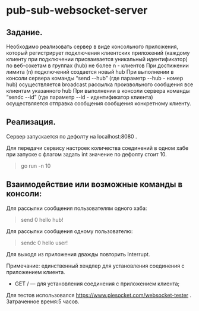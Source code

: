 # pub-sub-websocket-server

## Задание.
Необходимо реализовать сервер в виде консольного приложения, который
регистрирует подключения клиентских приложений (каждому клиенту при
подключении присваивается уникальный идентификатор) по веб-сокетам в группах
(hub) не более n - клиентов
При достижении лимита (n) подключений создается новый hub
При выполнении в консоли сервера команды “send --hub” (где параметр --hub -
номер hub) осуществляется broadcast рассылка произвольного сообщения все
клиентам указанного hub
При выполнении в консоли сервера команды “sendс --id” (где параметр --id -
идентификатор клиента) осуществляется отправка сообщения сообщения
конкретному клиенту.

## Реализация.
Сервер запускается по дефолту на localhost:8080 .

Для передачи сервису настроек количества соединений в одном хабе при запуске
с флагом задать int значение по дефолту стоит 10.

>go run -n 10

## Взаимодействие или возможные команды в консоли:
Для рассылки сообщения пользователям одного хаба:
>send 0 hello hub!

Для рассылки сообщения одному пользователю:
>sendc 0 hello user!

Для выходя из приложения дважды повторить Interrupt.

Примечание:
единственный хендлер для установления соединения с приложением клиента.
- GET / — для установления соединения с приложением клиента;

Для тестов использовался https://www.piesocket.com/websocket-tester .
Затраченное время:5 часов.